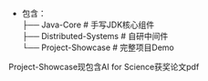 - 包含：  
  ├── Java-Core          # 手写JDK核心组件  
  ├── Distributed-Systems # 自研中间件  
  └── Project-Showcase   # 完整项目Demo 

 Project-Showcase现包含AI for Science获奖论文pdf
